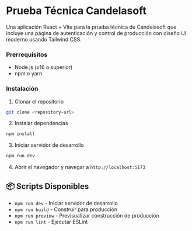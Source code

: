 # Prueba Técnica Candelasoft

Una aplicación React + Vite para la prueba técnica de Candelasoft que incluye una página de autenticación y control de producción con diseño UI moderno usando Tailwind CSS.

### Prerrequisitos
- Node.js (v16 o superior)
- npm o yarn

### Instalación

1. Clonar el repositorio
```bash
git clone <repository-url>
```

2. Instalar dependencias
```bash
npm install
```

3. Iniciar servidor de desarrollo
```bash
npm run dev
```

4. Abrir el navegador y navegar a `http://localhost:5173`

## 📦 Scripts Disponibles

- `npm run dev` - Iniciar servidor de desarrollo
- `npm run build` - Construir para producción
- `npm run preview` - Previsualizar construcción de producción
- `npm run lint` - Ejecutar ESLint

